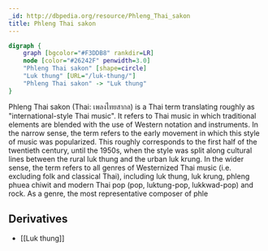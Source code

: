 ```yaml
---
_id: http://dbpedia.org/resource/Phleng_Thai_sakon
title: Phleng Thai sakon
---
```


```dot
digraph {
	graph [bgcolor="#F3DDB8" rankdir=LR]
	node [color="#26242F" penwidth=3.0]
	"Phleng Thai sakon" [shape=circle]
	"Luk thung" [URL="/luk-thung/"]
	"Phleng Thai sakon" -> "Luk thung"
}
```

Phleng Thai sakon (Thai: เพลงไทยสากล) is a Thai term translating roughly as "international-style Thai music". It refers to Thai music in which traditional elements are blended with the use of Western notation and instruments. In the narrow sense, the term refers to the early movement in which this style of music was popularized. This roughly corresponds to the first half of the twentieth century, until the 1950s, when the style was split along cultural lines between the rural luk thung and the urban luk krung. In the wider sense, the term refers to all genres of Westernized Thai music (i.e. excluding folk and classical Thai), including luk thung, luk krung, phleng phuea chiwit and modern Thai pop (pop, luktung-pop, lukkwad-pop) and rock. As a genre, the most representative composer of phle

## Derivatives

- [[Luk thung]]
